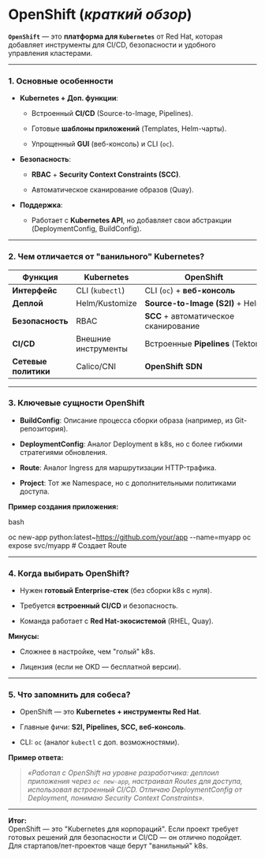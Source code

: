 # **OpenShift** (*краткий обзор*)

**`OpenShift`** — это **платформа для `Kubernetes`** от Red Hat, которая добавляет инструменты для CI/CD, безопасности и удобного управления кластерами.

---

### **1. Основные особенности**

- **Kubernetes + Доп. функции**:
    
    - Встроенный **CI/CD** (Source-to-Image, Pipelines).
        
    - Готовые **шаблоны приложений** (Templates, Helm-чарты).
        
    - Упрощенный **GUI** (веб-консоль) и CLI (`oc`).
        
- **Безопасность**:
    
    - **RBAC** + **Security Context Constraints (SCC)**.
        
    - Автоматическое сканирование образов (Quay).
        
- **Поддержка**:
    
    - Работает с **Kubernetes API**, но добавляет свои абстракции (DeploymentConfig, BuildConfig).
        

---

### **2. Чем отличается от "ванильного" Kubernetes?**

|**Функция**|**Kubernetes**|**OpenShift**|
|---|---|---|
|**Интерфейс**|CLI (`kubectl`)|CLI (`oc`) + **веб-консоль**|
|**Деплой**|Helm/Kustomize|**Source-to-Image (S2I)** + Helm|
|**Безопасность**|RBAC|**SCC** + автоматическое сканирование|
|**CI/CD**|Внешние инструменты|Встроенные **Pipelines** (Tekton)|
|**Сетевые политики**|Calico/CNI|**OpenShift SDN**|

---

### **3. Ключевые сущности OpenShift**

- **BuildConfig**: Описание процесса сборки образа (например, из Git-репозитория).
    
- **DeploymentConfig**: Аналог Deployment в k8s, но с более гибкими стратегиями обновления.
    
- **Route**: Аналог Ingress для маршрутизации HTTP-трафика.
    
- **Project**: Тот же Namespace, но с дополнительными политиками доступа.
    

**Пример создания приложения:**

bash

oc new-app python:latest~https://github.com/your/app --name=myapp
oc expose svc/myapp  # Создает Route

---

### **4. Когда выбирать OpenShift?**

- Нужен **готовый Enterprise-стек** (без сборки k8s с нуля).
    
- Требуется **встроенный CI/CD** и безопасность.
    
- Команда работает с **Red Hat-экосистемой** (RHEL, Quay).
    

**Минусы:**

- Сложнее в настройке, чем "голый" k8s.
    
- Лицензия (если не OKD — бесплатной версии).
    

---

### **5. Что запомнить для собеса?**

- OpenShift — это **Kubernetes + инструменты Red Hat**.
    
- Главные фичи: **S2I, Pipelines, SCC, веб-консоль**.
    
- CLI: `oc` (аналог `kubectl` с доп. возможностями).
    

**Пример ответа:**

> _«Работал с OpenShift на уровне разработчика: деплоил приложения через `oc new-app`, настраивал Routes для доступа, использовал встроенный CI/CD. Отличаю DeploymentConfig от Deployment, понимаю Security Context Constraints»._

---

**Итог:**  
OpenShift — это "Kubernetes для корпораций". Если проект требует готовых решений для безопасности и CI/CD — он отлично подойдет. Для стартапов/пет-проектов чаще берут "ванильный" k8s.